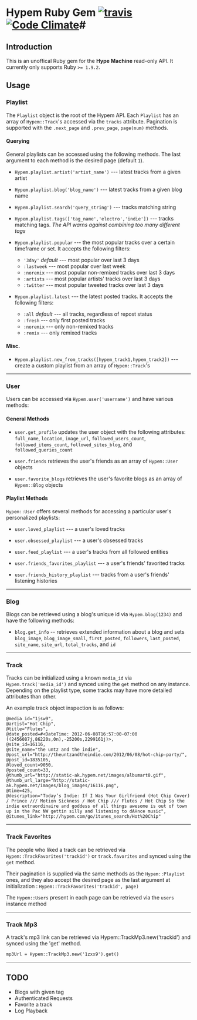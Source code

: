 # Hypem Ruby Gem [![travis](https://secure.travis-ci.org/JackCA/hypem.png?branch=master)](http://travis-ci.org/JackCA/hypem) [![Code Climate](https://codeclimate.com/badge.png)](https://codeclimate.com/github/JackCA/hypem)#
## Introduction ##
This is an unoffical Ruby gem for the **Hype Machine** read-only API. It currently only supports Ruby `>= 1.9.2`.

## Usage ##

### Playlist ###

The `Playlist` object is the root of the Hypem API. Each `Playlist` has an array of `Hypem::Track`'s accessed via the `tracks` attribute. Pagination is supported with the `.next_page` and `.prev_page`, `page(num)` methods.

#### Querying #####
General playlists can be accessed using the following methods. The last argument to each method is the desired page (default `1`).

- `Hypem.playlist.artist('artist_name')` --- latest tracks from a given artist

- `Hypem.playlist.blog('blog_name')` --- latest tracks from a given blog name

- `Hypem.playlist.search('query_string')` --- tracks matching string 

- `Hypem.playlist.tags(['tag_name','electro','indie'])` --- tracks matching tags. *The API warns against combining too many different tags*

- `Hypem.playlist.popular` --- the most popular tracks over a certain timeframe or set. It accepts the following filters:
    - `'3day'` _default_ --- most popular over last 3 days
    - `:lastweek` --- most popular over last week
    - `:noremix` --- most popular non-remixed tracks over last 3 days
    - `:artists` --- most popular artists' tracks over last 3 days
    - `:twitter` --- most popular tweeted tracks over last 3 days

- `Hypem.playlist.latest` --- the latest posted tracks. It accepts the following filters:
    - `:all` _default_ --- all tracks, regardless of repost status
    - `:fresh` --- only first posted tracks
    - `:noremix` --- only non-remixed tracks
    - `:remix` --- only remixed tracks

#### Misc. ####

- `Hypem.playlist.new_from_tracks([hypem_track1,hypem_track2])` --- create a custom playlist from an array of `Hypem::Track`'s

******

### User ###
Users can be accessed via `Hypem.user('username')` and have various methods:
#### General Methods ####
- `user.get_profile` updates the user object with the following attributes: `full_name`, `location`, `image_url`, `followed_users_count`, `followed_items_count`, `followed_sites_blog`, and `followed_queries_count`

- `user.friends` retrieves the user's friends as an array of `Hypem::User` objects

- `user.favorite_blogs` retrieves the user's favorite blogs as an array of `Hypem::Blog` objects

#### Playlist Methods ####
`Hypem::User` offers several methods for accessing a particular user's personalized playlists:

  - `user.loved_playlist` --- a user's loved tracks

  - `user.obsessed_playlist` --- a user's obsessed tracks

  - `user.feed_playlist` --- a user's tracks from all followed entities

  - `user.friends_favorites_playlist` --- a user's friends' favorited tracks

  - `user.friends_history_playlist` --- tracks from a user's friends' listening histories

******

### Blog ###
Blogs can be retrieved using a blog's unique id via `Hypem.blog(1234)` and have the following methods:

- `blog.get_info` -- retrieves extended information about a blog and sets `blog_image`, `blog_image_small`, `first_posted`, `followers`, `last_posted`, `site_name`, `site_url`, `total_tracks`, and `id`

******

### Track ###
Tracks can be initialized using a known `media_id` via `Hypem.track('media_id')` and synced using the `get` method on any instance. Depending on the playlist type, some tracks may have more detailed attributes than other.

An example track object inspection is as follows:

``` 
@media_id="1jsw9",
@artist="Hot Chip",
@title="Flutes",
@date_posted=#<DateTime: 2012-06-08T16:57:00-07:00 ((2456087j,86220s,0n),-25200s,2299161j)>,
@site_id=16116,
@site_name="the untz and the indie",
@post_url="http://theuntzandtheindie.com/2012/06/08/hot-chip-party/",
@post_id=1835105,
@loved_count=9050,
@posted_count=33,
@thumb_url="http://static-ak.hypem.net/images/albumart0.gif",
@thumb_url_large="http://static-ak.hypem.net/images/blog_images/16116.png",
@time=425,
@description="Today’s Indie: If I Was Your Girlfriend (Hot Chip Cover) / Prince /// Motion Sickness / Hot Chip /// Flutes / Hot Chip So the indie extraordinaire and goddess of all things awesome is out of town up in the Pac NW gettin silly and listening to dAHnce music",
@itunes_link="http://hypem.com/go/itunes_search/Hot%20Chip"
```

****** 

### Track Favorites ###
The people who liked a track can be retrieved via `Hypem::TrackFavorites('trackid')` or `track.favorites` and synced using the `get` method.

Their pagination is supplied via the same methods as the `Hypem::Playlist` ones, and they also accept the desired page as the last argument at initialization : `Hypem::TrackFavorites('trackid', page)`

The `Hypem::Users` present in each page can be retrieved via the `users` instance method

****** 

### Track Mp3 ###
A track's mp3 link can be retrieved via Hypem::TrackMp3.new('trackid') and synced using the 'get' method.

```
mp3Url = Hypem::TrackMp3.new('1zxx9').get()
```

****** 
## TODO ###
- Blogs with given tag
- Authenticated Requests
- Favorite a track
- Log Playback
